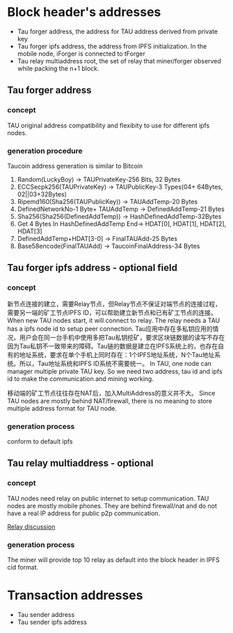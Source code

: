 # Block header's addresses

- Tau forger address, the address for TAU address derived from private key
- Tau forger ipfs address, the address from IPFS initialization. In the mobile node, iForger is connected to tForger
- Tau relay multiaddress root, the set of relay that miner/forger observed while packing the n+1 block.

## Tau forger address

### concept
TAU original address compatibility and flexibity to use for different ipfs nodes.

### generation procedure
Taucoin address generation is similar to Bitcoin

1. Random(LuckyBoy) -> TAUPrivateKey-256 Bits, 32 Bytes
2. ECCSecpk256(TAUPrivateKey) -> TAUPublicKey-3 Types(04+ 64Bytes, 02||03+32Bytes)
3. Ripemd160(Sha256(TAUPublicKey)) -> TAUAddTemp-20 Bytes
4. DefinedNetworkNo-1 Byte+ TAUAddTemp -> DefinedAddTemp-21 Bytes
5. Sha256(Sha256(DefinedAddTemp)) -> HashDefinedAddTemp-32Bytes
6. Get 4 Bytes In HashDefinedAddTemp End-> HDAT[0], HDAT[1], HDAT[2], HDAT[3]
7. DefinedAddTemp+HDAT[3-0] -> FinalTAUAdd-25 Bytes
8. Base58encode(FinalTAUAdd) -> TaucoinFinalAddress-34 Bytes


## Tau forger ipfs address - optional field

### concept
新节点连接的建立，需要Relay节点，但Relay节点不保证对端节点的连接过程，需要另一端的矿工节点IPFS ID，可以帮助建立新节点和已有矿工节点的连接。
When new TAU nodes start, it will connect to relay. The relay needs a TAU has a ipfs node id to setup peer connection. 
Tau应用中存在多私钥应用的情况，用户会在同一台手机中使用多把Tau私钥挖矿，要求区块链数据的读写不存在因为Tau私钥不一致带来的障碍。Tau链的数据是建立在IPFS系统上的，也存在自有的地址系统，要求在单个手机上同时存在：1个IPFS地址系统，N个Tau地址系统。所以，Tau地址系统和IPFS ID系统不需要统一。
In TAU, one node can manager multiple private TAU key. So we need two address, tau id and ipfs id to make the communication and mining working. 

移动端的矿工节点往往存在NAT后，加入MultiAddress的意义并不大。 Since TAU nodes are mostly behind NAT/firewall, there is no meaning to store multiple address format for TAU node. 

### generation process
conform to default ipfs


## Tau relay multiaddress - optional

### concept
TAU nodes need relay on public internet to setup communication. TAU nodes are mostly mobile phones. They are behind firewall/nat and do not have a real IP address for public p2p communication. 

[Relay discussion](https://github.com/Tau-Coin/taucoin-ipfs-docs/blob/master/doc/p2p-network-relay-solution.md)

### generation process
The miner will provide top 10 relay as default into the block header in IPFS cid format. 


# Transaction addresses

- Tau sender address
- Tau sender ipfs address
